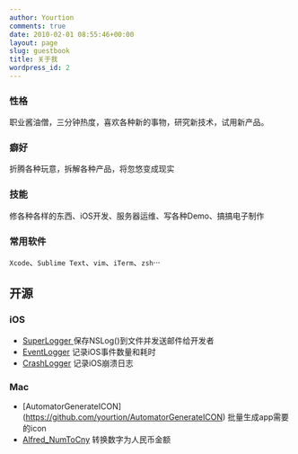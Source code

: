 ```yaml
---
author: Yourtion
comments: true
date: 2010-02-01 08:55:46+00:00
layout: page
slug: guestbook
title: 关于我
wordpress_id: 2
---
```


### 性格

职业酱油僧，三分钟热度，喜欢各种新的事物，研究新技术，试用新产品。

### 癖好

折腾各种玩意，拆解各种产品，将忽悠变成现实

### 技能

修各种各样的东西、iOS开发、服务器运维、写各种Demo、搞搞电子制作

### 常用软件

```Xcode```、```Sublime Text```、```vim```、```iTerm```、```zsh```···

## 开源

### iOS

- [SuperLogger ](https://github.com/yourtion/SuperLogger) 保存NSLog()到文件并发送邮件给开发者
- [EventLogger](https://github.com/yourtion/EventLogger) 记录iOS事件数量和耗时
- [CrashLogger](https://github.com/SuperID/CrashLogger) 记录iOS崩溃日志

### Mac

- [AutomatorGenerateICON] (https://github.com/yourtion/AutomatorGenerateICON) 批量生成app需要的icon
- [Alfred_NumToCny](https://github.com/yourtion/Alfred_NumToCny) 转换数字为人民币金额
